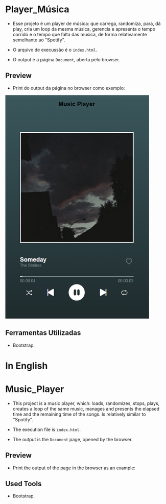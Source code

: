 # Player_Música

- Esse projeto é um player de música: que carrega, randomiza, para, dá play, cria um loop da mesma música, gerencia e apresenta o tempo corrido e o tempo que falta das musica, de forma relativamente semelhante ao "Spotify".

- O arquivo de execussão é o `index.html`.

- O output é a página `Document`, aberta pelo browser.

## Preview

- Print do output da página no browser como exemplo:

<!DOCTYPE html>
<html lang="en">
<head>
    <meta charset="UTF-8">
    <meta http-equiv="X-UA-Compatible" content="IE=edge">
    <meta name="viewport" content="width=device-width, initial-scale=1.0">
</head>
<body>
    <div align-items="center">
        <img src="images/prints.png" width="450px" height= "700px"></img>
    </div>
</body>
</html>

## Ferramentas Utilizadas

- Bootstrap.

# In English

# Music_Player

- This project is a music player, which: loads, randomizes, stops, plays, creates a loop of the same music, manages and presents the elapsed time and the remaining time of the songs. Is relatively similar to "Spotify".

- The execution file is `index.html`.

- The output is the `Document` page, opened by the browser.


## Preview

- Print the output of the page in the browser as an example:

## Used Tools

- Bootstrap.
